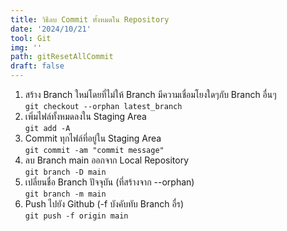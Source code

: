 ```yaml
---
title: วิธีลบ Commit ทั้งหมดใน Repository
date: '2024/10/21'
tool: Git
img: ''
path: gitResetAllCommit
draft: false
---
```


1. สร้าง Branch ใหม่โดยที่ไม่ให้ Branch มีความเชื่อมโยงใดๆกับ Branch อื่นๆ <br>
`git checkout --orphan latest_branch`
2. เพิ่มไฟล์ทั้งหมดลงใน Staging Area <br>
`git add -A`
3. Commit ทุกไฟล์ที่อยู่ใน Staging Area <br>
`git commit -am "commit message"`
4. ลบ Branch main ออกจาก Local Repository <br>
`git branch -D main`
5. เปลี่ยนชื่อ Branch ปัจจุบัน (ที่สร้างจาก --orphan) <br>
`git branch -m main`
6. Push ไปยัง Github (-f บังคับทับ Branch อื่ร)<br>
`git push -f origin main`
